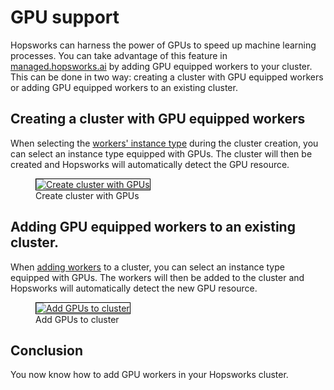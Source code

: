 # GPU support
Hopsworks can harness the power of GPUs to speed up machine learning processes. You can take advantage of this feature in [managed.hopsworks.ai](https://managed.hopsworks.ai) by adding GPU equipped workers to your cluster. This can be done in two way: creating a cluster with GPU equipped workers or adding GPU equipped workers to an existing cluster.

## Creating a cluster with GPU equipped workers
When selecting the [workers' instance type](../aws/cluster_creation.md#step-3-workers-configuration) during the cluster creation, you can select an instance type equipped with GPUs. The cluster will then be created and Hopsworks will automatically detect the GPU resource.

<p align="center">
  <figure>
    <a  href="../../../assets/images/setup_installation/managed/common/create-gpu.png">
      <img style="border: 1px solid #000" src="../../../assets/images/setup_installation/managed/common/create-gpu.png" alt="Create cluster with GPUs">
    </a>
    <figcaption>Create cluster with GPUs</figcaption>
  </figure>
</p>

## Adding GPU equipped workers to an existing cluster.
When [adding workers](adding_removing_workers.md#adding-workers) to a cluster, you can select an instance type equipped with GPUs. The workers will then be added to the cluster and Hopsworks will automatically detect the new GPU resource.

<p align="center">
  <figure>
    <a  href="../../../assets/images/setup_installation/managed/common/add-gpu.png">
      <img style="border: 1px solid #000" src="../../../assets/images/setup_installation/managed/common/add-gpu.png" alt="Add GPUs to cluster">
    </a>
    <figcaption>Add GPUs to cluster</figcaption>
  </figure>
</p>

## Conclusion
You now know how to add GPU workers in your Hopsworks cluster.
